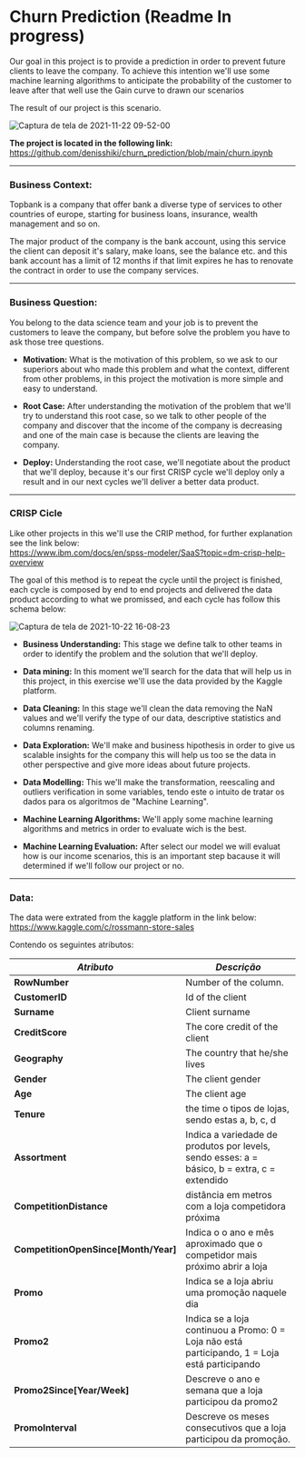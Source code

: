  # Churn Prediction (Readme In progress)

Our goal in this project is to provide a prediction in order to prevent future clients to leave the company. 
To achieve this intention we'll use some machine learning algorithms to anticipate the probability of the customer to leave after that well use the Gain curve
to drawn our scenarios 

The result of our project is this scenario.

![Captura de tela de 2021-11-22 09-52-00](https://user-images.githubusercontent.com/46419374/142865055-0fd66d46-168e-4c9c-be3b-5b883ea8c541.png)

**The project is located in the following link:** https://github.com/denisshiki/churn_prediction/blob/main/churn.ipynb
___
### Business Context:

Topbank is a company that offer bank a diverse type of services to other countries of europe, starting for business loans, insurance, wealth management and so on.

The major product of the company is the bank account, using this service the client can deposit it's salary, make loans, see the balance etc. and this bank account has a limit of 12 months if that limit expires he has to renovate the contract in order to use the company services.

___
### Business Question:

You belong to the data science team and your job is to prevent the customers to leave the company, but before solve the problem you have to ask those tree questions.

- __Motivation:__ What is the motivation of this problem, so we ask to our superiors about who made this problem and what the context, different from other problems, in this project the motivation is more simple and easy to understand. 

- __Root Case:__ After understanding the motivation of the problem that we'll try to understand this root case, so we talk to other people of the company and discover that the income of the company is decreasing and one of the main case is because the clients are leaving the company.
 
- __Deploy:__ Understanding the root case, we'll negotiate about the product that we'll deploy, because it's our first CRISP cycle we'll deploy only a result and in our next cycles we'll deliver a better data product.

___
### CRISP Cicle

Like other projects in this we'll use the CRIP method, for further explanation see the link below: <br>
https://www.ibm.com/docs/en/spss-modeler/SaaS?topic=dm-crisp-help-overview

The goal of this method is to repeat the cycle until the project is finished, each cycle is composed by end to end projects and delivered the data product according to what we promissed, and each cycle has follow this schema below:

![Captura de tela de 2021-10-22 16-08-23](https://user-images.githubusercontent.com/46419374/138510162-7bf05413-c5ad-495f-94bd-aebbfb8fc897.png)

- **Business Understanding:** This stage we define talk to other teams in order to identify the problem and the solution that we'll deploy.
 
- **Data mining:** In this moment we'll search for the data that will help us in this project, in this exercise we'll use the data provided by the Kaggle platform.
 
- **Data Cleaning:** In this stage we'll clean the data removing the NaN values and we'll verify the type of our data, descriptive statistics and columns renaming.

- **Data Exploration:** We'll make and business hipothesis in order to give us scalable insights for the company this will help us too se the data in other perspective and give more ideas about future projects.

- **Data Modelling:** This we'll make the transformation, reescaling and outliers verification in some variables, tendo este o intuito de tratar os dados para os algoritmos de "Machine Learning". 

- **Machine Learning Algorithms:** We'll apply some machine learning algorithms and metrics in order to evaluate wich is the best.

- **Machine Learning Evaluation:** After select our model we will evaluat how is our income scenarios, this is an important step bacause it will determined if we'll follow our project or no.
 
___
### Data:

The data were extrated from the kaggle platform in the link below: 
https://www.kaggle.com/c/rossmann-store-sales

Contendo os seguintes atributos:

|***Atributo*** | ***Descrição*** |
| -------- | --------- |
|**RowNumber**| Number of the column.|
|**CustomerID**| Id of the client |
|**Surname**| Client surname |
|**CreditScore**|The core credit of the client |
|**Geography**| The country that he/she lives |
|**Gender**| The client gender |
|**Age**| The client age |
|**Tenure**| the time o tipos de lojas, sendo estas a, b, c, d |
|**Assortment**| Indica a variedade de produtos por levels, sendo esses: a = básico, b = extra, c = extendido |
|**CompetitionDistance**|distância em metros com a loja competidora próxima |
|**CompetitionOpenSince[Month/Year]**| Indica o o ano e mês aproximado que o competidor mais próximo abrir a loja |
|**Promo**| Indica se a loja abriu uma promoção naquele dia | 
|**Promo2**| Indica se a loja continuou a Promo: 0 = Loja não está participando, 1 = Loja está participando |
|**Promo2Since[Year/Week]**| Descreve o ano e semana que a loja participou da promo2 |
|**PromoInterval**| Descreve os meses consecutivos que a loja participou da promoção.| 

